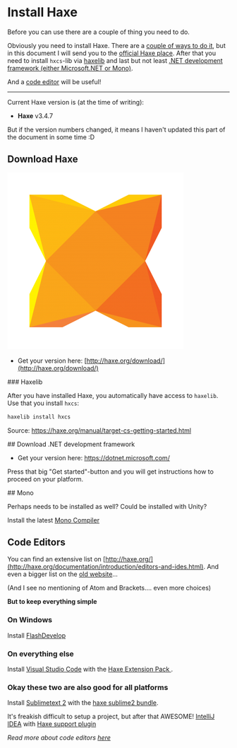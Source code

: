 # Install Haxe

Before you can use there are a couple of thing you need to do.

Obviously you need to install Haxe. There are a [couple of ways to do it](../haxe/installation.md), but in this document I will send you to the [official Haxe place](#haxe). After that you need to install `hxcs`-lib via [haxelib](#haxelib) and last but not least [.NET development framework (either Microsoft.NET or Mono)](#cs).

And a [code editor](#ide) will be useful!

----

Current Haxe version is (at the time of writing):

* **Haxe** v3.4.7

But if the version numbers changed, it means I haven't updated this part of the document in some time :D

<a name="haxe"></a>
## Download Haxe

![](../img/haxe_logo.png)

* Get your version here: [http://haxe.org/download/](http://haxe.org/download/)



<a name="haxelib">
### Haxelib

After you have installed Haxe, you automatically have access to `haxelib`. Use that you install `hxcs`:


```bash
haxelib install hxcs
```

Source: <https://haxe.org/manual/target-cs-getting-started.html>

<a name="cs">
## Download .NET development framework

* Get your version here: <https://dotnet.microsoft.com/>

Press that big "Get started"-button and you will get instructions how to proceed on your platform.

<a name="mono">
## Mono

Perhaps needs to be installed as well? Could be installed with Unity?

Install the latest <a href="https://www.mono-project.com/download/stable/">Mono Compiler</a> <br/>


<a name="ide"></a>
## Code Editors

You can find an extensive list on [http://haxe.org/](http://haxe.org/documentation/introduction/editors-and-ides.html).
And even a bigger list on the [old website](http://old.haxe.org/com/ide)...

(And I see no mentioning of Atom and Brackets.... even more choices)

**But to keep everything simple**

### On Windows

Install [FlashDevelop](http://www.flashdevelop.org/)

### On everything else

Install [Visual Studio Code](https://code.visualstudio.com/) with the [Haxe Extension Pack ](https://marketplace.visualstudio.com/items?itemName=vshaxe.haxe-extension-pack).

### Okay these two are also good for all platforms

Install [Sublimetext 2](http://sublimetext.com/) with the [haxe sublime2 bundle](https://github.com/clemos/haxe-sublime2-bundle).

It's freakish difficult to setup a project, but after that AWESOME!
[IntelliJ IDEA](http://www.jetbrains.com/idea/) with [Haxe support plugin](https://plugins.jetbrains.com/plugin/6873)


*Read more about code editors [here](../haxe/choosing-a-code-editor.md)*